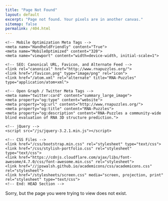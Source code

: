 ```yaml
---
title: "Page Not Found"
layout: default
excerpt: "Page not found. Your pixels are in another canvas."
sitemap: false
permalink: /404.html
---
```


<head>
    <!-- Begin: HEAD Section -->
    <meta charset="utf-8">
    <title>RNA-Puzzles</title>
    <meta name="author" content="Chichau Miao">

    <!-- Mobile Optimization Meta Tags -->
    <meta name="HandheldFriendly" content="True">
    <meta name="MobileOptimized" content="320">
    <meta name="viewport" content="width=device-width, initial-scale=1">

    <!-- SEO: Canonical URL, Favicon, and Alternate Feed -->
    <link rel="canonical" href="http://www.rnapuzzles.org/">
    <link href="/favicon.png" type="image/png" rel="icon">
    <link href="/atom.xml" rel="alternate" title="RNA-Puzzles" type="application/atom+xml">

    <!-- Open Graph / Twitter Meta Tags -->
    <meta name="twitter:card" content="summary_large_image">
    <meta property="og:type" content="website">
    <meta property="og:url" content="http://www.rnapuzzles.org/">
    <meta property="og:title" content="RNA-Puzzles">
    <meta property="og:description" content="RNA-Puzzles a community-wide blind evaluation of RNA 3D structure prediction.">

    <!-- jQuery -->
    <script src="/js/jquery-3.2.1.min.js"></script>

    <!-- CSS Files -->
    <link href="/css/bootstrap.min.css" rel="stylesheet" type="text/css">
    <link href="/css/stylish-portfolio.css" rel="stylesheet" type="text/css">
    <link href="https://cdnjs.cloudflare.com/ajax/libs/font-awesome/4.7.0/css/font-awesome.min.css" rel="stylesheet">
    <link href="//jpswalsh.github.io/academicons/css/academicons.css" rel="stylesheet">
    <link href="/stylesheets/screen.css" media="screen, projection, print" rel="stylesheet" type="text/css">
    <!-- End: HEAD Section -->
</head>

Sorry, but the page you were trying to view does not exist.

